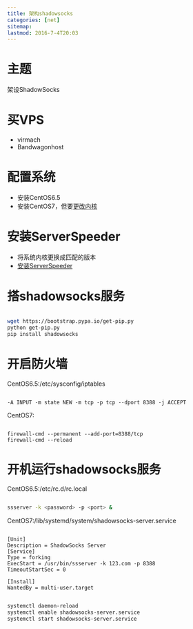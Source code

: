 ```yaml
---
title: 架构shadowsocks
categories: [net]
sitemap:
lastmod: 2016-7-4T20:03
---
```


主题
=====================================================

  架设ShadowSocks







买VPS
=====================================================

* virmach
* Bandwagonhost







配置系统
=====================================================

* 安装CentOS6.5
* 安装CentOS7，但要[更改内核](https://www.91yun.org/archives/795)






安装ServerSpeeder
=====================================================

*  将系统内核更换成匹配的版本
*  [安装ServerSpeeder](https://github.com/91yun/serverspeeder/)




搭shadowsocks服务
=====================================================

``` bash

wget https://bootstrap.pypa.io/get-pip.py
python get-pip.py
pip install shadowsocks

```







开启防火墙
=====================================================

CentOS6.5:/etc/sysconfig/iptables
```

-A INPUT -m state NEW -m tcp -p tcp --dport 8388 -j ACCEPT

```

CentOS7:
```

firewall-cmd --permanent --add-port=8388/tcp
firewall-cmd --reload

```


开机运行shadowsocks服务
=====================================================

CentOS6.5:/etc/rc.d/rc.local
``` bash

ssserver -k <password> -p <port> &

```

CentOS7:/lib/systemd/system/shadowsocks-server.service
```

[Unit]
Description = ShadowSocks Server
[Service]
Type = forking
ExecStart = /usr/bin/ssserver -k 123.com -p 8388 
TimeoutStartSec = 0

[Install]
WantedBy = multi-user.target

```

``` bash

systemctl daemon-reload
systemctl enable shadowsocks-server.service
systemctl start shadowsocks-server.service

```

